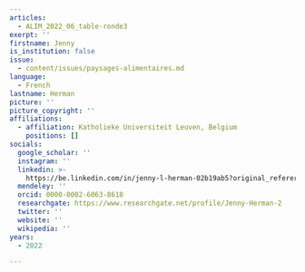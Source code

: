 ```yaml
---
articles:
  - ALIM_2022_06_table-ronde3
exerpt: ''
firstname: Jenny
is_institution: false
issue:
  - content/issues/paysages-alimentaires.md
language:
  - French
lastname: Herman
picture: ''
picture_copyright: ''
affiliations:
  - affiliation: Katholieke Universiteit Leuven, Belgium
    positions: []
socials:
  google_scholar: ''
  instagram: ''
  linkedin: >-
    https://be.linkedin.com/in/jenny-l-herman-02b19ab5?original_referer=https%3A%2F%2Fwww.google.com%2F
  mendeley: ''
  orcid: 0000-0002-6063-8618
  researchgate: https://www.researchgate.net/profile/Jenny-Herman-2
  twitter: ''
  website: ''
  wikipedia: ''
years:
  - 2022

---
```

